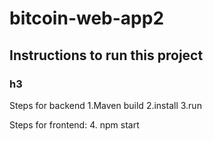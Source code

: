 # bitcoin-web-app2
## Instructions to run this project
### h3
Steps for backend
1.Maven build
2.install 
3.run

Steps for frontend:
4. npm start
